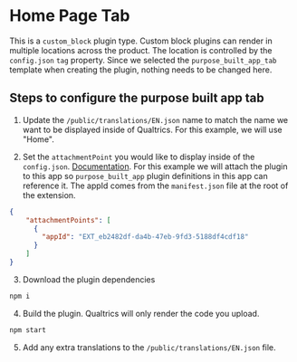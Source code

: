 # Home Page Tab

This is a `custom_block` plugin type. Custom block plugins can render in multiple locations across the product. The location is controlled by the `config.json` `tag` property. Since we selected the `purpose_built_app_tab` template when creating the plugin, nothing needs to be changed here.

## Steps to configure the purpose built app tab

1. Update the `/public/translations/EN.json` name to match the name we want to be displayed inside of Qualtrics. For this example, we will use "Home".

2. Set the `attachmentPoint` you would like to display inside of the `config.json`. [Documentation](https://developer.qualtrics.com/developer/portal/documentation/purpose-built-app-deep-dive#step-2-add-tabs-to-your-purpose-built-app-plugin). For this example we will attach the plugin to this app so `purpose_built_app` plugin definitions in this app can reference it. The appId comes from the `manifest.json` file at the root of the extension.

``` json
{
    "attachmentPoints": [
      {
        "appId": "EXT_eb2482df-da4b-47eb-9fd3-5188df4cdf18"
      }
    ]
}
```

3. Download the plugin dependencies

``` sh
npm i
```

4. Build the plugin. Qualtrics will only render the code you upload.

``` sh
npm start
```

5. Add any extra translations to the `/public/translations/EN.json` file.
